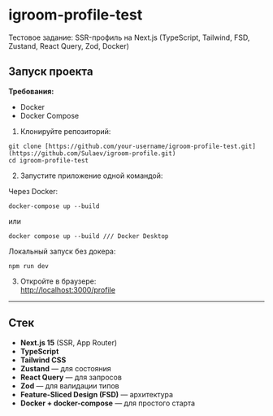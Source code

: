 # igroom-profile-test

Тестовое задание: SSR-профиль на Next.js (TypeScript, Tailwind, FSD, Zustand, React Query, Zod, Docker)

## Запуск проекта

**Требования:**

- Docker
- Docker Compose

1. Клонируйте репозиторий:
```
git clone [https://github.com/your-username/igroom-profile-test.git](https://github.com/Sulaev/igroom-profile.git)
cd igroom-profile-test
```
2. Запустите приложение одной командой:


Через Docker:
```
docker-compose up --build
```
или 
```
docker compose up --build /// Docker Desktop
```
Локальный запуск без докера:
```
npm run dev
```
3. Откройте в браузере:  
   [http://localhost:3000/profile](http://localhost:3000/profile)

---

## Стек

- **Next.js 15** (SSR, App Router)
- **TypeScript**
- **Tailwind CSS**
- **Zustand** — для состояния
- **React Query** — для запросов
- **Zod** — для валидации типов
- **Feature-Sliced Design (FSD)** — архитектура
- **Docker + docker-compose** — для простого старта
